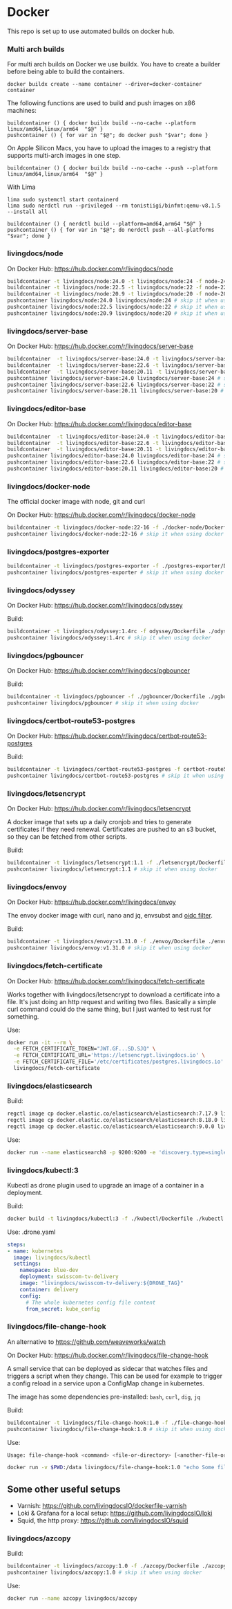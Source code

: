 # Docker

This repo is set up to use automated builds on docker hub.

### Multi arch builds

For multi arch builds on Docker we use buildx. You have to create a builder before being able to build the containers.
```
docker buildx create --name container --driver=docker-container container
```

The following functions are used to build and push images on x86 machines:
```
buildcontainer () { docker buildx build --no-cache --platform linux/amd64,linux/arm64  "$@" }
pushcontainer () { for var in "$@"; do docker push "$var"; done }
```

On Apple Silicon Macs, you have to upload the images to a registry that supports multi-arch images in one step.

```
buildcontainer () { docker buildx build --no-cache --push --platform linux/amd64,linux/arm64  "$@" }
```

With Lima
```
lima sudo systemctl start containerd
lima sudo nerdctl run --privileged --rm tonistiigi/binfmt:qemu-v8.1.5 --install all

buildcontainer () { nerdctl build --platform=amd64,arm64 "$@" }
pushcontainer () { for var in "$@"; do nerdctl push --all-platforms "$var"; done }
```

### livingdocs/node

On Docker Hub: https://hub.docker.com/r/livingdocs/node

```sh
buildcontainer -t livingdocs/node:24.0 -t livingdocs/node:24 -f node-24.Dockerfile .
buildcontainer -t livingdocs/node:22.5 -t livingdocs/node:22 -f node-22.Dockerfile .
buildcontainer -t livingdocs/node:20.9 -t livingdocs/node:20 -f node-20.Dockerfile .
pushcontainer livingdocs/node:24.0 livingdocs/node:24 # skip it when using docker
pushcontainer livingdocs/node:22.5 livingdocs/node:22 # skip it when using docker
pushcontainer livingdocs/node:20.9 livingdocs/node:20 # skip it when using docker
```

### livingdocs/server-base

On Docker Hub: https://hub.docker.com/r/livingdocs/server-base

```sh
buildcontainer  -t livingdocs/server-base:24.0 -t livingdocs/server-base:24 -f ./livingdocs-server-base/24.Dockerfile ./livingdocs-server-base
buildcontainer  -t livingdocs/server-base:22.6 -t livingdocs/server-base:22 -f ./livingdocs-server-base/22.Dockerfile ./livingdocs-server-base
buildcontainer  -t livingdocs/server-base:20.11 -t livingdocs/server-base:20 -f ./livingdocs-server-base/20.Dockerfile ./livingdocs-server-base
pushcontainer livingdocs/server-base:24.0 livingdocs/server-base:24 # skip it when using docker
pushcontainer livingdocs/server-base:22.6 livingdocs/server-base:22 # skip it when using docker
pushcontainer livingdocs/server-base:20.11 livingdocs/server-base:20 # skip it when using docker
```

### livingdocs/editor-base

On Docker Hub: https://hub.docker.com/r/livingdocs/editor-base

```sh
buildcontainer  -t livingdocs/editor-base:24.0 -t livingdocs/editor-base:24 -f ./livingdocs-editor-base/24.Dockerfile ./livingdocs-editor-base
buildcontainer  -t livingdocs/editor-base:22.6 -t livingdocs/editor-base:22 -f ./livingdocs-editor-base/22.Dockerfile ./livingdocs-editor-base
buildcontainer  -t livingdocs/editor-base:20.11 -t livingdocs/editor-base:20 -f ./livingdocs-editor-base/20.Dockerfile ./livingdocs-editor-base
pushcontainer livingdocs/editor-base:24.0 livingdocs/editor-base:24 # skip it when using docker
pushcontainer livingdocs/editor-base:22.6 livingdocs/editor-base:22 # skip it when using docker
pushcontainer livingdocs/editor-base:20.11 livingdocs/editor-base:20 # skip it when using docker
```

### livingdocs/docker-node

The official docker image with node, git and curl

On Docker Hub: https://hub.docker.com/r/livingdocs/docker-node

```sh
buildcontainer -t livingdocs/docker-node:22-16 -f ./docker-node/Dockerfile ./docker-node
pushcontainer livingdocs/docker-node:22-16 # skip it when using docker
```

### livingdocs/postgres-exporter

```sh
buildcontainer -t livingdocs/postgres-exporter -f ./postgres-exporter/Dockerfile ./postgres-exporter
pushcontainer livingdocs/postgres-exporter # skip it when using docker
```

### livingdocs/odyssey

On Docker Hub: https://hub.docker.com/r/livingdocs/odyssey

Build:
```sh
buildcontainer -t livingdocs/odyssey:1.4rc -f odyssey/Dockerfile ./odyssey
pushcontainer livingdocs/odyssey:1.4rc # skip it when using docker
```

### livingdocs/pgbouncer

On Docker Hub: https://hub.docker.com/r/livingdocs/pgbouncer

Build:
```sh
buildcontainer -t livingdocs/pgbouncer -f ./pgbouncer/Dockerfile ./pgbouncer
pushcontainer livingdocs/pgbouncer # skip it when using docker
```

### livingdocs/certbot-route53-postgres

On Docker Hub: https://hub.docker.com/r/livingdocs/certbot-route53-postgres

Build:
```sh
buildcontainer -t livingdocs/certbot-route53-postgres -f certbot-route53-postgres.Dockerfile .
pushcontainer livingdocs/certbot-route53-postgres # skip it when using docker
```

### livingdocs/letsencrypt

On Docker Hub: https://hub.docker.com/r/livingdocs/letsencrypt

A docker image that sets up a daily cronjob and tries to generate certificates if they need renewal.
Certificates are pushed to an s3 bucket, so they can be fetched from other scripts.

Build:
```sh
buildcontainer -t livingdocs/letsencrypt:1.1 -f ./letsencrypt/Dockerfile ./letsencrypt
pushcontainer livingdocs/letsencrypt:1.1 # skip it when using docker
```


### livingdocs/envoy

On Docker Hub: https://hub.docker.com/r/livingdocs/envoy

The envoy docker image with curl, nano and jq, envsubst and [oidc filter](https://github.com/dgn/oidc-filter).

Build:
```sh
buildcontainer -t livingdocs/envoy:v1.31.0 -f ./envoy/Dockerfile ./envoy
pushcontainer livingdocs/envoy:v1.31.0 # skip it when using docker
```


### livingdocs/fetch-certificate

On Docker Hub: https://hub.docker.com/r/livingdocs/fetch-certificate

Works together with livingdocs/letsencrypt to download a certificate into a file.
It's just doing an http request and writing two files. Basically a simple curl command could
do the same thing, but I just wanted to test rust for something.

Use:
```sh
docker run -it --rm \
  -e FETCH_CERTIFICATE_TOKEN="JWT.GF...SD.SJQ" \
  -e FETCH_CERTIFICATE_URL='https://letsencrypt.livingdocs.io' \
  -e FETCH_CERTIFICATE_FILE='/etc/certificates/postgres.livingdocs.io' \
  livingdocs/fetch-certificate
```

### livingdocs/elasticsearch

Build:
```sh
regctl image cp docker.elastic.co/elasticsearch/elasticsearch:7.17.9 livingdocs/elasticsearch:7.17.9
regctl image cp docker.elastic.co/elasticsearch/elasticsearch:8.18.0 livingdocs/elasticsearch:8.18.0
regctl image cp docker.elastic.co/elasticsearch/elasticsearch:9.0.0 livingdocs/elasticsearch:9.0.0
```

Use:
```sh
docker run --name elasticsearch8 -p 9200:9200 -e 'discovery.type=single-node' livingdocs/elasticsearch:8.12.0
```


### livingdocs/kubectl:3

Kubectl as drone plugin used to upgrade an image of a container in a deployment.

Build:
```sh
docker build -t livingdocs/kubectl:3 -f ./kubectl/Dockerfile ./kubectl
```

Use: .drone.yaml
```yaml
steps:
- name: kubernetes
  image: livingdocs/kubectl
  settings:
    namespace: blue-dev
    deployment: swisscom-tv-delivery
    image: "livingdocs/swisscom-tv-delivery:${DRONE_TAG}"
    container: delivery
    config:
      # The whole kubernetes config file content
      from_secret: kube_config
```


### livingdocs/file-change-hook

An alternative to https://github.com/weaveworks/watch

On Docker Hub: https://hub.docker.com/r/livingdocs/file-change-hook

A small service that can be deployed as sidecar that watches files and triggers
a script when they change. This can be used for example to trigger a config reload in a service
upon a ConfigMap change in kubernetes.

The image has some dependencies pre-installed: `bash`, `curl`, `dig`, `jq`

Build:
```sh
buildcontainer -t livingdocs/file-change-hook:1.0 -f ./file-change-hook/Dockerfile ./file-change-hook
pushcontainer livingdocs/file-change-hook:1.0 # skip it when using docker
```

Use:
```sh
Usage: file-change-hook <command> <file-or-directory> [<another-file-or-directory>...]

docker run -v $PWD:/data livingdocs/file-change-hook:1.0 "echo Some file in /data changed" /data
```

## Some other useful setups

- Varnish: https://github.com/livingdocsIO/dockerfile-varnish
- Loki & Grafana for a local setup: https://github.com/livingdocsIO/loki
- Squid, the http proxy: https://github.com/livingdocsIO/squid

### livingdocs/azcopy

Build:
```sh
buildcontainer -t livingdocs/azcopy:1.0 -f ./azcopy/Dockerfile ./azcopy
pushcontainer livingdocs/azcopy:1.0 # skip it when using docker
```

Use:
```sh
docker run --name azcopy livingdocs/azcopy
```

